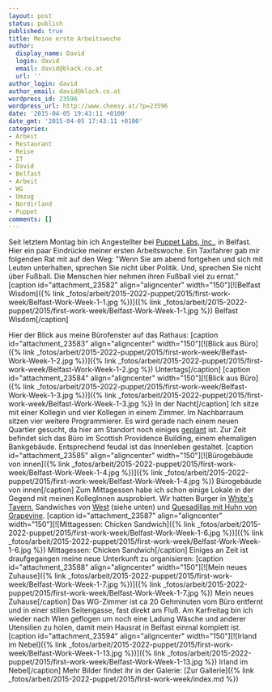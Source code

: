 ```yaml
---
layout: post
status: publish
published: true
title: Meine erste Arbeitswoche
author:
  display_name: David
  login: david
  email: david@black.co.at
  url: ''
author_login: david
author_email: david@black.co.at
wordpress_id: 23596
wordpress_url: http://www.cheesy.at/?p=23596
date: '2015-04-05 19:43:11 +0100'
date_gmt: '2015-04-05 17:43:11 +0100'
categories:
- Arbeit
- Restaurant
- Reise
- IT
- David
- Belfast
- Arbeit
- WG
- Umzug
- Nordirland
- Puppet
comments: []
---
```

Seit letztem Montag bin ich Angestellter bei [Puppet Labs, Inc.](https://puppetlabs.com/), in Belfast. Hier ein paar Eindrücke meiner ersten Arbeitswoche.
Ein Taxifahrer gab mir folgenden Rat mit auf den Weg: "Wenn Sie am abend fortgehen und sich mit Leuten unterhalten, sprechen Sie nicht über Politik. Und, sprechen Sie nicht über Fußball. Die Menschen hier nehmen ihren Fußball viel zu ernst."
[caption id="attachment\_23582" align="aligncenter" width="150"][![Belfast Wisdom]({% link _fotos/arbeit/2015-2022-puppet/2015/first-work-week/Belfast-Work-Week-1-1.jpg %})]({% link _fotos/arbeit/2015-2022-puppet/2015/first-work-week/Belfast-Work-Week-1-1.jpg %}) Belfast Wisdom[/caption]
<!--more-->
Hier der Blick aus meine Bürofenster auf das Rathaus:
[caption id="attachment\_23583" align="aligncenter" width="150"][![Blick aus Büro]({% link _fotos/arbeit/2015-2022-puppet/2015/first-work-week/Belfast-Work-Week-1-2.jpg %})]({% link _fotos/arbeit/2015-2022-puppet/2015/first-work-week/Belfast-Work-Week-1-2.jpg %}) Untertags[/caption]
[caption id="attachment\_23584" align="aligncenter" width="150"][![Blick aus Büro]({% link _fotos/arbeit/2015-2022-puppet/2015/first-work-week/Belfast-Work-Week-1-3.jpg %})]({% link _fotos/arbeit/2015-2022-puppet/2015/first-work-week/Belfast-Work-Week-1-3.jpg %}) In der Nacht[/caption]
Ich sitze mit einer Kollegin und vier Kollegen in einem Zimmer. Im Nachbarraum sitzen vier weitere Programmierer. Es wird gerade nach einem neuen Quartier gesucht, da hier am Standort noch einiges [geplant](http://www.bbc.com/news/uk-northern-ireland-29285697) ist. Zur Zeit befindet sich das Büro im Scottish Providence Building, einem ehemaligen Bankgebäude. Entsprechend feudal ist das Innenleben gestaltet.
[caption id="attachment\_23585" align="aligncenter" width="150"][![Bürogebäude von innen]({% link _fotos/arbeit/2015-2022-puppet/2015/first-work-week/Belfast-Work-Week-1-4.jpg %})]({% link _fotos/arbeit/2015-2022-puppet/2015/first-work-week/Belfast-Work-Week-1-4.jpg %}) Bürogebäude von innen[/caption]
Zum Mittagessen habe ich schon einige Lokale in der Gegend mit meinen KollegInnen ausprobiert. Wir hatten Burger in [White's Tavern](http://www.yelp.co.uk/biz/whites-tavern-belfast), Sandwiches von [West](http://www.tripadvisor.co.uk/Restaurant_Review-g186470-d2456250-Reviews-West_Cafe-Belfast_Northern_Ireland.html) (siehe unten) und [Quesadillas mit Huhn von Grapevine](https://www.facebook.com/GrapevineFood/photos/a.719371414813354.1073741826.252831944800639/805858096164685/?type=1&theater).
[caption id="attachment\_23587" align="aligncenter" width="150"][![Mittagessen: Chicken Sandwich]({% link _fotos/arbeit/2015-2022-puppet/2015/first-work-week/Belfast-Work-Week-1-6.jpg %})]({% link _fotos/arbeit/2015-2022-puppet/2015/first-work-week/Belfast-Work-Week-1-6.jpg %}) Mittagessen: Chicken Sandwich[/caption]
Einiges an Zeit ist draufgegangen meine neue Unterkunft zu organisieren:
[caption id="attachment\_23588" align="aligncenter" width="150"][![Mein neues Zuhause]({% link _fotos/arbeit/2015-2022-puppet/2015/first-work-week/Belfast-Work-Week-1-7.jpg %})]({% link _fotos/arbeit/2015-2022-puppet/2015/first-work-week/Belfast-Work-Week-1-7.jpg %}) Mein neues Zuhause[/caption]
Das WG-Zimmer ist ca 20 Gehminuten vom Büro entfernt und in einer stillen Seitengasse, fast direkt am Fluß.
Am Karfreitag bin ich wieder nach Wien geflogen um noch eine Ladung Wäsche und anderer Utensilien zu holen, damit mein Hausrat in Belfast einmal komplett ist.
[caption id="attachment\_23594" align="aligncenter" width="150"][![Irland im Nebel]({% link _fotos/arbeit/2015-2022-puppet/2015/first-work-week/Belfast-Work-Week-1-13.jpg %})]({% link _fotos/arbeit/2015-2022-puppet/2015/first-work-week/Belfast-Work-Week-1-13.jpg %}) Irland im Nebel[/caption]
Mehr Bilder findet ihr in der Galerie:
[Zur Gallerie]({% link _fotos/arbeit/2015-2022-puppet/2015/first-work-week/index.md %})

